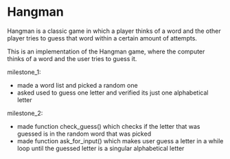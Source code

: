 # Hangman
Hangman is a classic game in which a player thinks of a word and the other player tries to guess that word within a certain amount of attempts.

This is an implementation of the Hangman game, where the computer thinks of a word and the user tries to guess it. 

milestone_1:
- made a word list and picked a random one
- asked used to guess one letter and verified its just one alphabetical letter

milestone_2:
- made function check_guess() which checks if the letter that was guessed is in the random word that was picked
- made function ask_for_input() which makes user guess a letter in a while loop until the guessed letter is a singular alphabetical letter